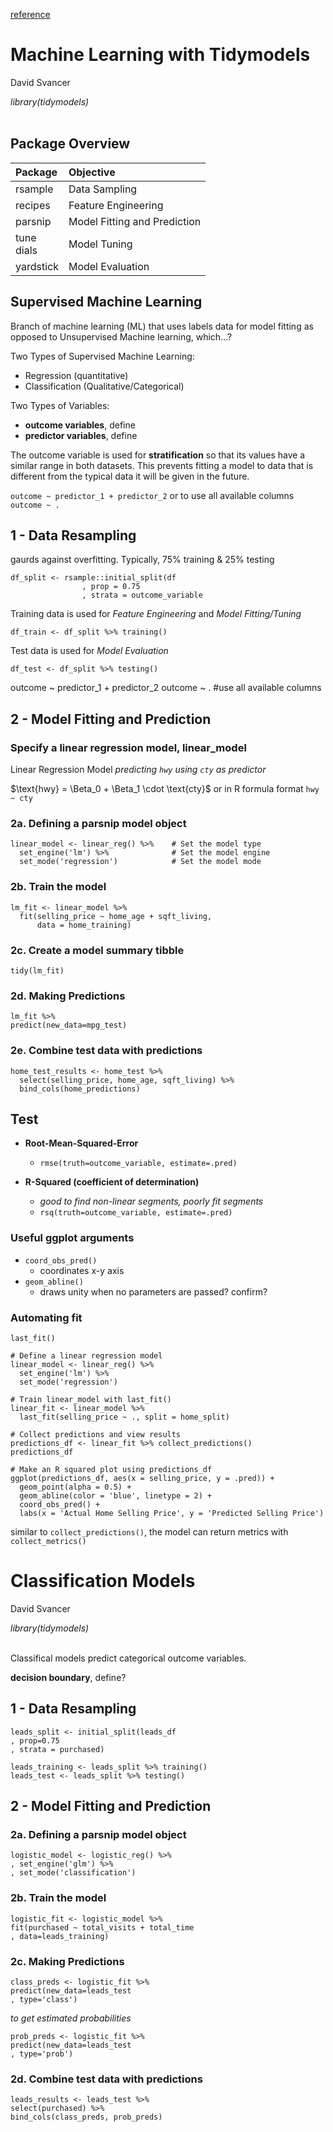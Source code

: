 [reference](https://campus.datacamp.com/courses/modeling-with-tidymodels-in-r/)
# Machine Learning with Tidymodels

David Svancer

*library(tidymodels)*
<br><br>
## Package Overview

| Package     | Objective					 |
|:------------|:-----------------------------|
| rsample     | Data Sampling				 |
| recipes     | Feature Engineering			 |
| parsnip     | Model Fitting and Prediction |
| tune<br>dials | Model Tuning 				 |
| yardstick   | Model Evaluation			 |

## Supervised Machine Learning
Branch of machine learning (ML) that uses labels data for model fitting as opposed to Unsupervised Machine learning, which...?

Two Types of Supervised Machine Learning:
- Regression (quantitative)
- Classification (Qualitative/Categorical)

Two Types of Variables:
- **outcome variables**, define
- **predictor variables**, define

The outcome variable is used for **stratification** so that its values have a similar range in both datasets. This prevents fitting a model to data that is different from the typical data it will be given in the future. 

`outcome ~ predictor_1 + predictor_2` or to use all available columns `outcome ~ .`


## 1 - Data Resampling

gaurds against overfitting.  Typically, 75% training & 25% testing

```
df_split <- rsample::initial_split(df
				, prop = 0.75
				, strata = outcome_variable
```

Training data is used for *Feature Engineering* and *Model Fitting/Tuning*

```df_train <- df_split %>% training()```

Test data is used for *Model Evaluation*

```df_test <- df_split %>% testing()```

outcome ~ predictor_1 + predictor_2
outcome ~ . #use all available columns

## 2 - Model Fitting and Prediction

### Specify a linear regression model, linear_model
Linear Regression Model *predicting `hwy` using `cty` as predictor*

$\text{hwy} = \Beta_0 + \Beta_1 \cdot \text{cty}$ or in R formula format `hwy ~ cty`


### 2a. Defining a parsnip model object
```
linear_model <- linear_reg() %>%    # Set the model type
  set_engine('lm') %>% 				# Set the model engine
  set_mode('regression') 			# Set the model mode
```

### 2b. Train the model
```
lm_fit <- linear_model %>% 
  fit(selling_price ~ home_age + sqft_living,
      data = home_training)
```

### 2c. Create a model summary tibble
```tidy(lm_fit)```

### 2d. Making Predictions
```
lm_fit %>% 
predict(new_data=mpg_test)
```

### 2e. Combine test data with predictions
```
home_test_results <- home_test %>% 
  select(selling_price, home_age, sqft_living) %>% 
  bind_cols(home_predictions)
```

## Test
 
- **Root-Mean-Squared-Error**
	- `rmse(truth=outcome_variable, estimate=.pred)`

- **R-Squared (coefficient of determination)**
	- *good to find non-linear segments, poorly fit segments*
	- `rsq(truth=outcome_variable, estimate=.pred)`

### Useful ggplot arguments

- `coord_obs_pred()`
	- coordinates x-y axis
- `geom_abline()`
	- draws unity when no parameters are passed? confirm?

### Automating fit

`last_fit()`

```
# Define a linear regression model
linear_model <- linear_reg() %>% 
  set_engine('lm') %>% 
  set_mode('regression')

# Train linear_model with last_fit()
linear_fit <- linear_model %>% 
  last_fit(selling_price ~ ., split = home_split)

# Collect predictions and view results
predictions_df <- linear_fit %>% collect_predictions()
predictions_df
                                        
# Make an R squared plot using predictions_df
ggplot(predictions_df, aes(x = selling_price, y = .pred)) + 
  geom_point(alpha = 0.5) + 
  geom_abline(color = 'blue', linetype = 2) +
  coord_obs_pred() +
  labs(x = 'Actual Home Selling Price', y = 'Predicted Selling Price')
```

similar to `collect_predictions()`, the model can return metrics with `collect_metrics()`

# Classification Models

David Svancer

*library(tidymodels)*
<br><br>

Classifical models predict categorical outcome variables.

**decision boundary**, define?

## 1 - Data Resampling

```
leads_split <- initial_split(leads_df
, prop=0.75
, strata = purchased)

leads_training <- leads_split %>% training()
leads_test <- leads_split %>% testing()
```

## 2 - Model Fitting and Prediction

### 2a. Defining a parsnip model object

```
logistic_model <- logistic_reg() %>%
, set_engine('glm') %>%
, set_mode('classification')
```

### 2b. Train the model

```
logistic_fit <- logistic_model %>%
fit(purchased ~ total_visits + total_time
, data=leads_training)
```

### 2c. Making Predictions

```
class_preds <- logistic_fit %>%
predict(new_data=leads_test
, type='class')
```
*to get estimated probabilities*

```
prob_preds <- logistic_fit %>%
predict(new_data=leads_test
, type='prob')
```

### 2d. Combine test data with predictions

```
leads_results <- leads_test %>%
select(purchased) %>%
bind_cols(class_preds, prob_preds)
```
